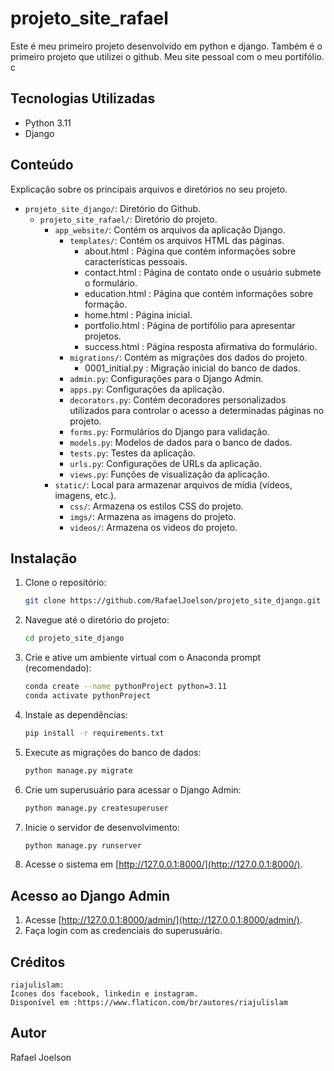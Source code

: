 # projeto_site_rafael

Este é meu primeiro projeto desenvolvido em python e django.
Também é o primeiro projeto que utilizei o github.
Meu site pessoal com o meu portifólio.
c
## Tecnologias Utilizadas

- Python 3.11
- Django

## Conteúdo

Explicação sobre os principais arquivos e diretórios no seu projeto.
- `projeto_site_django/`: Diretório do Github.
	- `projeto_site_rafael/`: Diretório do projeto.
		- `app_website/`: Contém os arquivos da aplicação Django.
			- `templates/`: Contém os arquivos HTML das páginas.
				- about.html : Página que contém informações sobre características pessoais.
				- contact.html : Página de contato onde o usuário submete o formulário.
				- education.html : Página que contém informações sobre formação.
				- home.html : Página inicial.
				- portfolio.html : Página de portifólio para apresentar projetos.
				- success.html : Página resposta afirmativa do formulário.
			- `migrations/`: Contém as migrações dos dados do projeto.
				- 0001_initial.py : Migração inicial do banco de dados.
			- `admin.py`: Configurações para o Django Admin.
			- `apps.py`: Configurações da aplicação.
			- `decorators.py`: Contém decoradores personalizados utilizados para controlar o acesso a determinadas páginas no projeto.
			- `forms.py`: Formulários do Django para validação.
			- `models.py`: Modelos de dados para o banco de dados.
			- `tests.py`: Testes da aplicação.
			- `urls.py`: Configurações de URLs da aplicação.
			- `views.py`: Funções de visualização da aplicação.
		- `static/`: Local para armazenar arquivos de mídia (vídeos, imagens, etc.).
			- `css/`: Armazena os estilos CSS do projeto.
			- `imgs/`: Armazena as imagens do projeto.
			- `videos/`: Armazena os videos do projeto.

## Instalação

1. Clone o repositório:

    ```bash
    git clone https://github.com/RafaelJoelson/projeto_site_django.git
    ```

2. Navegue até o diretório do projeto:

    ```bash
    cd projeto_site_django
    ```

3. Crie e ative um ambiente virtual com o Anaconda prompt (recomendado):

	```bash
    conda create --name pythonProject python=3.11
    conda activate pythonProject
    ```

4. Instale as dependências:

    ```bash
    pip install -r requirements.txt
    ```

5. Execute as migrações do banco de dados:

    ```bash
    python manage.py migrate
    ```

6. Crie um superusuário para acessar o Django Admin:

    ```bash
    python manage.py createsuperuser
    ```

7. Inicie o servidor de desenvolvimento:

    ```bash
    python manage.py runserver
    ```

8. Acesse o sistema em [http://127.0.0.1:8000/](http://127.0.0.1:8000/).

## Acesso ao Django Admin

1. Acesse [http://127.0.0.1:8000/admin/](http://127.0.0.1:8000/admin/).
2. Faça login com as credenciais do superusuário.

## Créditos
	
	riajulislam:
	Ícones dos facebook, linkedin e instagram.
	Disponível em :https://www.flaticon.com/br/autores/riajulislam
	

## Autor

Rafael Joelson
